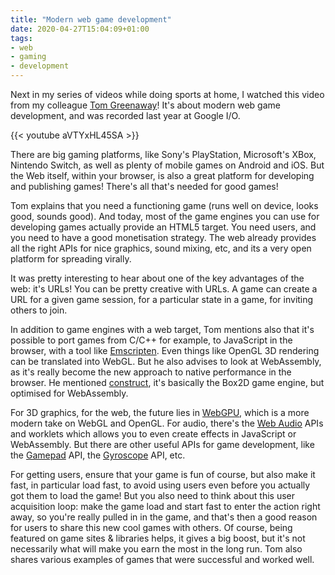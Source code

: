 ```yaml
---
title: "Modern web game development"
date: 2020-04-27T15:04:09+01:00
tags:
- web
- gaming
- development
---
```


Next in my series of videos while doing sports at home, I watched this video from my colleague [Tom Greenaway](https://twitter.com/tcmg)! 
It's about modern web game development, and was recorded last year at Google I/O.

{{< youtube aVTYxHL45SA >}}

There are big gaming platforms, like Sony's PlayStation, Microsoft's XBox, Nintendo Switch, 
as well as plenty of mobile games on Android and iOS. 
But the Web itself, within your browser, is also a great platform for developing and publishing games! 
There's all that's needed for good games!

Tom explains that you need a functioning game (runs well on device, looks good, sounds good). 
And today, most of the game engines you can use for developing games actually provide an HTML5 target. 
You need users, and you need to have a good monetisation strategy. 
The web already provides all the right APIs for nice graphics, sound mixing, etc, and its a very open platform for spreading virally.

It was pretty interesting to hear about one of the key advantages of the web: it's URLs! 
You can be pretty creative with URLs. A game can create a URL for a given game session, 
for a particular state in a game, for inviting others to join.

In addition to game engines with a web target, Tom mentions also that it's possible to port games from C/C++ for example, 
to JavaScript in the browser, with a tool like [Emscripten](https://emscripten.org/). 
Even things like OpenGL 3D rendering can be translated into WebGL. 
But he also advises to look at WebAssembly, as it's really become the new approach to native performance in the browser. 
He mentioned [construct](https://www.construct.net/fr), it's basically the Box2D game engine, but optimised for WebAssembly.

For 3D graphics, for the web, the future lies in [WebGPU](https://gpuweb.github.io/gpuweb/), 
which is a more modern take on WebGL and OpenGL. For audio, 
there's the [Web Audio](https://www.w3.org/TR/webaudio/) APIs 
and worklets which allows you to even create effects in JavaScript or WebAssembly. 
But there are other useful APIs for game development, 
like the [Gamepad](https://www.w3.org/TR/gamepad/) API, the [Gyroscope](https://www.w3.org/TR/gyroscope/) API, etc.

For getting users, ensure that your game is fun of course, but also make it fast, in particular load fast, 
to avoid using users even before you actually got them to load the game! 
But you also need to think about this user acquisition loop: make the game load and start fast to enter the action right away, 
so you're really pulled in in the game, and that's then a good reason for users to share this new cool games with others. 
Of course, being featured on game sites & libraries helps, it gives a big boost, 
but it's not necessarily what will make you earn the most in the long run. 
Tom also shares various examples of games that were successful and worked well.